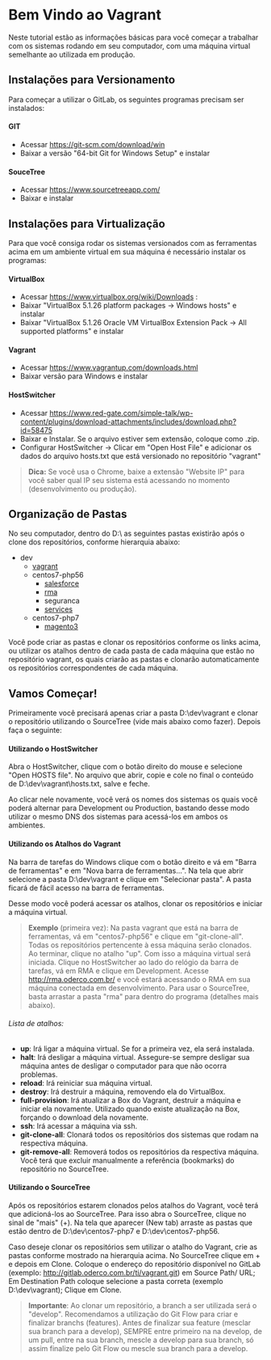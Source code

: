 Bem Vindo ao Vagrant
===================

Neste tutorial estão as informações básicas para você começar a trabalhar com os sistemas rodando em seu computador, com uma máquina virtual semelhante ao utilizada em produção.

Instalações para Versionamento
-------------

Para começar a utilizar o GitLab, os seguintes programas precisam ser instalados:

#### GIT

- Acessar https://git-scm.com/download/win 
- Baixar a versão "64-bit Git for Windows Setup" e instalar

#### SouceTree
- Acessar https://www.sourcetreeapp.com/ 
- Baixar e instalar

Instalações para Virtualização
-------------

Para que você consiga rodar os sistemas versionados com as ferramentas acima em um ambiente virtual em sua máquina é necessário instalar os programas:

#### VirtualBox

- Acessar https://www.virtualbox.org/wiki/Downloads :
- Baixar "VirtualBox 5.1.26 platform packages -> Windows hosts" e instalar
- Baixar "VirtualBox 5.1.26 Oracle VM VirtualBox Extension Pack -> All supported platforms" e instalar

#### Vagrant

- Acessar https://www.vagrantup.com/downloads.html 
- Baixar versão para Windows e instalar

#### HostSwitcher

- Acessar  https://www.red-gate.com/simple-talk/wp-content/plugins/download-attachments/includes/download.php?id=58475
- Baixar e Instalar. Se o arquivo estiver sem extensão, coloque como .zip.
- Configurar HostSwitcher -> Clicar em "Open Host File" e adicionar os dados do arquivo hosts.txt que está versionado no repositório "vagrant"

> **Dica:** Se você usa o Chrome, baixe a extensão "Website IP" para você saber qual IP seu sistema está acessando no momento (desenvolvimento ou produção).

Organização de Pastas
-------------

No seu computador, dentro do D:\ as seguintes pastas existirão após o clone dos repositórios, conforme hierarquia abaixo:

 - dev
	 - [vagrant](http://gitlab.oderco.com.br/ti/vagrant)
	 - centos7-php56
		 - [salesforce](http://gitlab.oderco.com.br/ti/salesforce)
		 - [rma](http://gitlab.oderco.com.br/ti/rma)
		 - seguranca
		 - [services](http://gitlab.oderco.com.br/ti/services)
	 - centos7-php7
		 - [magento3](http://gitlab.oderco.com.br/ti/magento)

Você pode criar as pastas e clonar os repositórios conforme os links acima, ou utilizar os atalhos dentro de cada pasta de cada máquina que estão no repositório vagrant, os quais criarão as pastas e clonarão automaticamente os repositórios correspondentes de cada máquina.

Vamos Começar!
-------------

Primeiramente você precisará apenas criar a pasta D:\dev\vagrant e clonar o repositório utilizando o SourceTree (vide mais abaixo como fazer). Depois faça o seguinte:

#### Utilizando o HostSwitcher

Abra o HostSwitcher, clique com o botão direito do mouse e selecione "Open HOSTS file". No arquivo que abrir, copie e cole no final o conteúdo de D:\dev\vagrant\hosts.txt, salve e feche.

Ao clicar nele novamente, você verá os nomes dos sistemas os quais você poderá alternar para Development ou Production, bastando desse modo utilizar o mesmo DNS dos sistemas para acessá-los em ambos os ambientes.

#### Utilizando os Atalhos do Vagrant

Na barra de tarefas do Windows clique com o botão direito e vá em "Barra de ferramentas" e em "Nova barra de ferramentas...". Na tela que abrir selecione a pasta D:\dev\vagrant e clique em "Selecionar pasta". A pasta ficará de fácil acesso na barra de ferramentas.

Desse modo você poderá acessar os atalhos, clonar os repositórios e iniciar a máquina virtual.

> **Exemplo** (primeira vez):
Na pasta vagrant que está na barra de ferramentas, vá em "centos7-php56" e clique em "git-clone-all". Todas os repositórios pertencente à essa máquina serão clonados. Ao terminar, clique no atalho "up". Com isso a máquina virtual será iniciada. 
Clique no HostSwitcher ao lado do relógio da barra de tarefas, vá em RMA e clique em Development. Acesse http://rma.oderco.com.br/ e você estará acessando o RMA em sua máquina conectada em desenvolvimento.
Para usar o SourceTree, basta arrastar a pasta "rma" para dentro do programa (detalhes mais abaixo).

###### Lista de atalhos:

- **up**: Irá ligar a máquina virtual. Se for a primeira vez, ela será instalada.
- **halt**: Irá desligar a máquina virtual. Assegure-se sempre desligar sua máquina antes de desligar o computador para que não ocorra problemas.
- **reload**: Irá reiniciar sua máquina virtual.
- **destroy**: Irá destruir a máquina, removendo ela do VirtualBox.
- **full-provision**: Irá atualizar a Box do Vagrant, destruir a máquina e iniciar ela novamente. Utilizado quando existe atualização na Box, forçando o download dela novamente.
- **ssh**: Irá acessar a máquina via ssh.
- **git-clone-all**: Clonará todos os repositórios dos sistemas que rodam na respectiva máquina.
- **git-remove-all**: Removerá todos os repositórios da respectiva máquina. Você terá que excluir manualmente a referência (bookmarks) do repositório no SourceTree.

#### Utilizando o SourceTree

Após os repositórios estarem clonados pelos atalhos do Vagrant, você terá que adicioná-los ao SourceTree. Para isso abra o SourceTree, clique no sinal de "mais" (+). Na tela que aparecer (New tab) arraste as pastas que estão dentro de D:\dev\centos7-php7 e D:\dev\centos7-php56. 

Caso deseje clonar os repositórios sem utilizar o atalho do Vagrant, crie as pastas conforme mostrado na hierarquia acima. No SourceTree clique em + e depois em Clone. Coloque o endereço do repositório disponível no GitLab (exemplo: http://gitlab.oderco.com.br/ti/vagrant.git) em Source Path/ URL; Em Destination Path coloque selecione a pasta correta (exemplo D:\dev\vagrant); Clique em Clone.


> **Importante**: Ao clonar um repositório, a branch a ser utilizada será o "develop". Recomendamos a utilização do Git Flow para criar e finalizar branchs (features). Antes de finalizar sua feature (mesclar sua branch para a develop), SEMPRE entre primeiro na na develop, de um pull, entre na sua branch, mescle a develop para sua branch, só assim finalize pelo Git Flow ou mescle sua branch para a develop.
